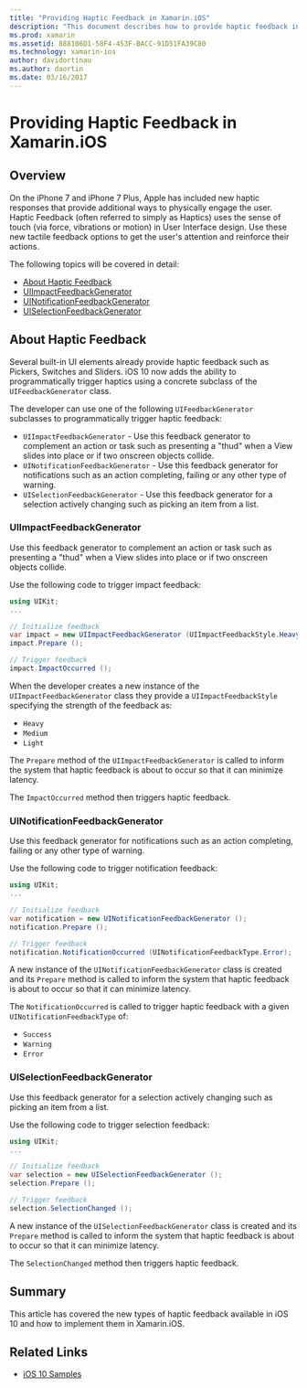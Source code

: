 ```yaml
---
title: "Providing Haptic Feedback in Xamarin.iOS"
description: "This document describes how to provide haptic feedback in a Xamarin.iOS app. It discusses UIImpactFeedbackGenerator, UINotificationFeedbackGenerator, and UISelectionFeedbackGenerator."
ms.prod: xamarin
ms.assetid: 888106D1-58F4-453F-BACC-91D51FA39C80
ms.technology: xamarin-ios
author: davidortinau
ms.author: daortin
ms.date: 03/16/2017
---
```


# Providing Haptic Feedback in Xamarin.iOS

<a name="Overview" />

## Overview

On the iPhone 7 and iPhone 7 Plus, Apple has included new haptic responses that provide additional ways to physically engage the user. Haptic Feedback (often referred to simply as Haptics) uses the sense of touch (via force, vibrations or motion) in User Interface design. Use these new tactile feedback options to get the user's attention and reinforce their actions.

The following topics will be covered in detail:

- [About Haptic Feedback](#About-Haptic-Feedback)
- [UIImpactFeedbackGenerator](#UIImpactFeedbackGenerator)
- [UINotificationFeedbackGenerator](#UINotificationFeedbackGenerator)
- [UISelectionFeedbackGenerator](#UISelectionFeedbackGenerator)

<a name="About-Haptic-Feedback" />

## About Haptic Feedback

Several built-in UI elements already provide haptic feedback such as Pickers, Switches and Sliders. iOS 10 now adds the ability to programmatically trigger haptics using a concrete subclass of the `UIFeedbackGenerator` class.

The developer can use one of the following `UIFeedbackGenerator` subclasses to programmatically trigger haptic feedback:

- `UIImpactFeedbackGenerator` - Use this feedback generator to complement an action or task such as presenting a "thud" when a View slides into place or if two onscreen objects collide.
- `UINotificationFeedbackGenerator` - Use this feedback generator for notifications such as an action completing, failing or any other type of warning.
- `UISelectionFeedbackGenerator` - Use this feedback generator for a selection actively changing such as picking an item from a list.

<a name="UIImpactFeedbackGenerator" />

### UIImpactFeedbackGenerator

Use this feedback generator to complement an action or task such as presenting a "thud" when a View slides into place or if two onscreen objects collide.

Use the following code to trigger impact feedback:

```csharp
using UIKit;
...

// Initialize feedback
var impact = new UIImpactFeedbackGenerator (UIImpactFeedbackStyle.Heavy);
impact.Prepare ();

// Trigger feedback
impact.ImpactOccurred ();
```

When the developer creates a new instance of the `UIImpactFeedbackGenerator` class they provide a `UIImpactFeedbackStyle` specifying the strength of the feedback as:

- `Heavy`
- `Medium`
- `Light`

The `Prepare` method of the `UIImpactFeedbackGenerator` is called to inform the system that haptic feedback is about to occur so that it can minimize latency.

The `ImpactOccurred` method then triggers haptic feedback.

<a name="UINotificationFeedbackGenerator" />

### UINotificationFeedbackGenerator

Use this feedback generator for notifications such as an action completing, failing or any other type of warning.

Use the following code to trigger notification feedback:

```csharp
using UIKit;
...

// Initialize feedback
var notification = new UINotificationFeedbackGenerator ();
notification.Prepare ();

// Trigger feedback
notification.NotificationOccurred (UINotificationFeedbackType.Error);
```

A new instance of the `UINotificationFeedbackGenerator` class is created and its `Prepare` method is called to inform the system that haptic feedback is about to occur so that it can minimize latency.

The `NotificationOccurred` is called to trigger haptic feedback with a given `UINotificationFeedbackType` of:

- `Success`
- `Warning`
- `Error`

<a name="UISelectionFeedbackGenerator" />

### UISelectionFeedbackGenerator

Use this feedback generator for a selection actively changing such as picking an item from a list.

Use the following code to trigger selection feedback:

```csharp
using UIKit;
...

// Initialize feedback
var selection = new UISelectionFeedbackGenerator ();
selection.Prepare ();

// Trigger feedback
selection.SelectionChanged ();
```

A new instance of the `UISelectionFeedbackGenerator` class is created and its `Prepare` method is called to inform the system that haptic feedback is about to occur so that it can minimize latency.

The `SelectionChanged` method then triggers haptic feedback.

## Summary

This article has covered the new types of haptic feedback available in iOS 10 and how to implement them in Xamarin.iOS.

## Related Links

- [iOS 10 Samples](https://docs.microsoft.com/samples/browse/?products=xamarin&term=Xamarin.iOS+iOS10)
